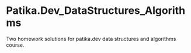 # Patika.Dev_DataStructures_Algorithms
Two homework solutions for patika.dev data structures and algorithms course.
